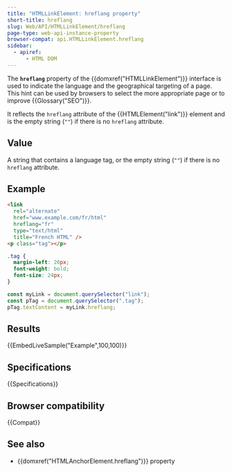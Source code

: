 ```yaml
---
title: "HTMLLinkElement: hreflang property"
short-title: hreflang
slug: Web/API/HTMLLinkElement/hreflang
page-type: web-api-instance-property
browser-compat: api.HTMLLinkElement.hreflang
sidebar:
  - apiref:
      - HTML DOM
---
```


The **`hreflang`** property of the {{domxref("HTMLLinkElement")}} interface is used to indicate the language and the geographical targeting of a page. This hint can be used by browsers to select the more appropriate page or to improve {{Glossary("SEO")}}.

It reflects the `hreflang` attribute of the {{HTMLElement("link")}} element and is the empty string (`""`) if there is no `hreflang` attribute.

## Value

A string that contains a language tag, or the empty string (`""`) if there is no `hreflang` attribute.

## Example

```html
<link
  rel="alternate"
  href="www.example.com/fr/html"
  hreflang="fr"
  type="text/html"
  title="French HTML" />
<p class="tag"></p>
```

```css
.tag {
  margin-left: 20px;
  font-weight: bold;
  font-size: 24px;
}
```

```js
const myLink = document.querySelector("link");
const pTag = document.querySelector(".tag");
pTag.textContent = myLink.hreflang;
```

## Results

{{EmbedLiveSample("Example",100,100)}}

## Specifications

{{Specifications}}

## Browser compatibility

{{Compat}}

## See also

- {{domxref("HTMLAnchorElement.hreflang")}} property
